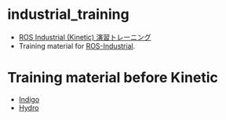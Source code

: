 industrial_training
===================

- [ROS Industrial (Kinetic) 演習トレーニング](https://industrial-training-jp.readthedocs.io/ja/kinetic-jp-test/index.html)
- Training material for [ROS-Industrial](https://industrial-training-master.readthedocs.io).

Training material before Kinetic
================================

 - [Indigo](http://aeswiki.datasys.swri.edu/rositraining/indigo/Exercises/)
 - [Hydro](http://aeswiki.datasys.swri.edu/rositraining/hydro/Exercises/)

